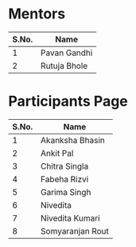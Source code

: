 # Mentors

| S.No. | Name         |
| ----- | ------------ |
| 1     | Pavan Gandhi |
| 2     | Rutuja Bhole |

# Participants Page

| S.No. | Name             |
| ----- | ---------------- |
| 1     | Akanksha Bhasin  |
| 2     | Ankit Pal        |
| 3     | Chitra Singla    |
| 4     | Fabeha Rizvi     |
| 5     | Garima Singh     |
| 6     | Nivedita         |
| 7     | Nivedita Kumari  |
| 8     | Somyaranjan Rout |
